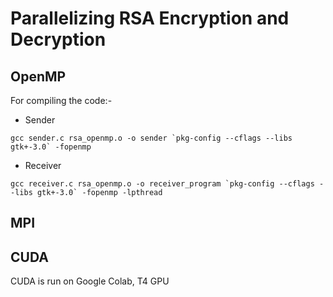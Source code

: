 # Parallelizing RSA Encryption and Decryption

## OpenMP
For compiling the code:-

- Sender
```
gcc sender.c rsa_openmp.o -o sender `pkg-config --cflags --libs gtk+-3.0` -fopenmp
```

- Receiver
```
gcc receiver.c rsa_openmp.o -o receiver_program `pkg-config --cflags --libs gtk+-3.0` -fopenmp -lpthread
```

## MPI

## CUDA
CUDA is run on Google Colab, T4 GPU
